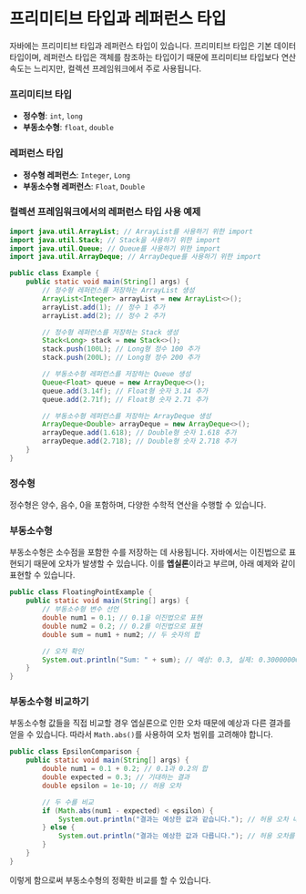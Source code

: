 # 프리미티브 타입과 레퍼런스 타입

자바에는 프리미티브 타입과 레퍼런스 타입이 있습니다. 프리미티브 타입은 기본 데이터 타입이며, 레퍼런스 타입은 객체를 참조하는 타입이기 때문에 프리미티브 타입보다 연산 속도는 느리지만, 컬렉션 프레임워크에서 주로 사용됩니다.

### 프리미티브 타입

- **정수형**: `int`, `long`
- **부동소수형**: `float`, `double`

### 레퍼런스 타입

- **정수형 레퍼런스**: `Integer`, `Long`
- **부동소수형 레퍼런스**: `Float`, `Double`

### 컬렉션 프레임워크에서의 레퍼런스 타입 사용 예제

```java
import java.util.ArrayList; // ArrayList를 사용하기 위한 import
import java.util.Stack; // Stack을 사용하기 위한 import
import java.util.Queue; // Queue를 사용하기 위한 import
import java.util.ArrayDeque; // ArrayDeque를 사용하기 위한 import

public class Example {
    public static void main(String[] args) {
        // 정수형 레퍼런스를 저장하는 ArrayList 생성
        ArrayList<Integer> arrayList = new ArrayList<>();
        arrayList.add(1); // 정수 1 추가
        arrayList.add(2); // 정수 2 추가

        // 정수형 레퍼런스를 저장하는 Stack 생성
        Stack<Long> stack = new Stack<>();
        stack.push(100L); // Long형 정수 100 추가
        stack.push(200L); // Long형 정수 200 추가

        // 부동소수형 레퍼런스를 저장하는 Queue 생성
        Queue<Float> queue = new ArrayDeque<>();
        queue.add(3.14f); // Float형 숫자 3.14 추가
        queue.add(2.71f); // Float형 숫자 2.71 추가

        // 부동소수형 레퍼런스를 저장하는 ArrayDeque 생성
        ArrayDeque<Double> arrayDeque = new ArrayDeque<>();
        arrayDeque.add(1.618); // Double형 숫자 1.618 추가
        arrayDeque.add(2.718); // Double형 숫자 2.718 추가
    }
}
```

### 정수형

정수형은 양수, 음수, 0을 포함하며, 다양한 수학적 연산을 수행할 수 있습니다.

### 부동소수형

부동소수형은 소수점을 포함한 수를 저장하는 데 사용됩니다. 자바에서는 이진법으로 표현되기 때문에 오차가 발생할 수 있습니다. 이를 **엡실론**이라고 부르며, 아래 예제와 같이 표현할 수 있습니다.

```java
public class FloatingPointExample {
    public static void main(String[] args) {
        // 부동소수형 변수 선언
        double num1 = 0.1; // 0.1을 이진법으로 표현
        double num2 = 0.2; // 0.2를 이진법으로 표현
        double sum = num1 + num2; // 두 숫자의 합

        // 오차 확인
        System.out.println("Sum: " + sum); // 예상: 0.3, 실제: 0.30000000000000004
    }
}
```

### 부동소수형 비교하기

부동소수형 값들을 직접 비교할 경우 엡실론으로 인한 오차 때문에 예상과 다른 결과를 얻을 수 있습니다. 따라서 `Math.abs()`를 사용하여 오차 범위를 고려해야 합니다. 

```java
public class EpsilonComparison {
    public static void main(String[] args) {
        double num1 = 0.1 + 0.2; // 0.1과 0.2의 합
        double expected = 0.3; // 기대하는 결과
        double epsilon = 1e-10; // 허용 오차

        // 두 수를 비교
        if (Math.abs(num1 - expected) < epsilon) {
            System.out.println("결과는 예상한 값과 같습니다."); // 허용 오차 내에서 일치
        } else {
            System.out.println("결과는 예상한 값과 다릅니다."); // 허용 오차를 초과
        }
    }
}

```

이렇게 함으로써 부동소수형의 정확한 비교를 할 수 있습니다.

